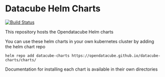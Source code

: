 # Datacube Helm Charts

[![Build Status](https://travis-ci.org/opendatacube/datacube-charts.svg?branch=master)](https://travis-ci.org/opendatacube/datacube-charts)

This repository hosts the Opendatacube Helm charts


You can use these helm charts in your own kubernetes cluster by adding the helm chart repo 

`helm repo add datacube-charts https://opendatacube.github.io/datacube-charts/charts/`

Documentation for installing each chart is available in their own directories

